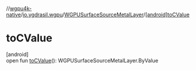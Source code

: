 //[wgpu4k-native](../../../index.md)/[io.ygdrasil.wgpu](../index.md)/[WGPUSurfaceSourceMetalLayer](index.md)/[[android]toCValue]([android]to-c-value.md)

# toCValue

[android]\
open fun [toCValue]([android]to-c-value.md)(): WGPUSurfaceSourceMetalLayer.ByValue